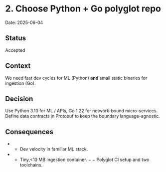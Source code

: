# 2. Choose Python + Go polyglot repo

Date: 2025-06-04

## Status

Accepted

## Context

We need fast dev cycles for ML (Python) **and** small static binaries for ingestion (Go).

## Decision

Use Python 3.10 for ML / APIs, Go 1.22 for network-bound micro-services.
Define data contracts in Protobuf to keep the boundary language-agnostic.

## Consequences

+ + Dev velocity in familiar ML stack.
+ + Tiny,<10 MB ingestion container.
− − Polyglot CI setup and two toolchains.